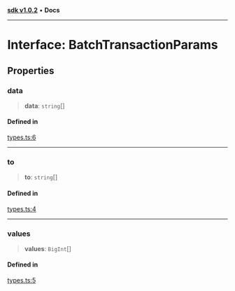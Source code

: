 [**sdk v1.0.2**](../index.md) • **Docs**

***

# Interface: BatchTransactionParams

## Properties

### data

> **data**: `string`[]

#### Defined in

[types.ts:6](https://github.com/aditya172926/batching_eth/blob/359d80170976ec7536ec0aabe7bef1c485f788ab/src/types.ts#L6)

***

### to

> **to**: `string`[]

#### Defined in

[types.ts:4](https://github.com/aditya172926/batching_eth/blob/359d80170976ec7536ec0aabe7bef1c485f788ab/src/types.ts#L4)

***

### values

> **values**: `BigInt`[]

#### Defined in

[types.ts:5](https://github.com/aditya172926/batching_eth/blob/359d80170976ec7536ec0aabe7bef1c485f788ab/src/types.ts#L5)
